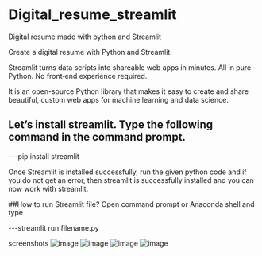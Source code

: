 # Digital_resume_streamlit
Digital resume made with python and Streamlit

Create a digital resume with Python and Streamlit.

Streamlit turns data scripts into shareable web apps in minutes. All in pure Python. No front‑end experience required.

It is an open-source Python library that makes it easy to create and share beautiful, custom web apps for machine learning and data science.

## Let’s install streamlit. Type the following command in the command prompt.
---pip install streamlit

Once Streamlit is installed successfully, run the given python code and if you do not get an error, then streamlit is successfully installed and you can now work with streamlit.

##How to run Streamlit file?
Open command prompt or Anaconda shell and type

---streamlit run filename.py

screenshots
![image](https://user-images.githubusercontent.com/89141709/190015940-df4f0805-0821-4a11-92f8-b8655ec48060.png)
![image](https://user-images.githubusercontent.com/89141709/190015959-c5a6f321-8e98-4fd6-aa08-ce3fbca15928.png)
![image](https://user-images.githubusercontent.com/89141709/190015979-5562a1c8-8bc5-4ecd-bcd8-7b6a7123e8cd.png)
![image](https://user-images.githubusercontent.com/89141709/190015999-69ec7d88-f630-481e-a27f-5265d63c202d.png)
